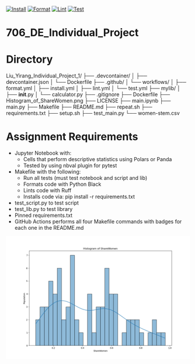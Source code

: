 [![Install](https://github.com/nogibjj/Liu_Yirang_Individual_Project_1/actions/workflows/install.yml/badge.svg)](https://github.com/nogibjj/Liu_Yirang_Individual_Project_1/actions/workflows/install.yml)
[![Format](https://github.com/nogibjj/Liu_Yirang_Individual_Project_1/actions/workflows/format.yml/badge.svg)](https://github.com/nogibjj/Liu_Yirang_Individual_Project_1/actions/workflows/format.yml)
[![Lint](https://github.com/nogibjj/Liu_Yirang_Individual_Project_1/actions/workflows/lint.yml/badge.svg)](https://github.com/nogibjj/Liu_Yirang_Individual_Project_1/actions/workflows/lint.yml)
[![Test](https://github.com/nogibjj/Liu_Yirang_Individual_Project_1/actions/workflows/test.yml/badge.svg)](https://github.com/nogibjj/Liu_Yirang_Individual_Project_1/actions/workflows/test.yml)


# 706_DE_Individual_Project

# Directory

Liu_Yirang_Individual_Project_1/
├── .devcontainer/
│   ├── devcontainer.json
│   └── Dockerfile
├── .github/
│   └── workflows/
│       ├── format.yml
│       ├── install.yml
│       ├── lint.yml
│       └── test.yml
├── mylib/
│   ├── __init__.py
│   └── calculator.py
├── .gitignore
├── Dockerfile
├── Histogram_of_ShareWomen.png
├── LICENSE
├── main.ipynb
├── main.py
├── Makefile
├── README.md
├── repeat.sh
├── requirements.txt
├── setup.sh
├── test_main.py
└── women-stem.csv

# Assignment Requirements
*  Jupyter Notebook with:
    * Cells that perform descriptive statistics using Polars or Panda
    * Tested by using nbval plugin for pytest
* Makefile with the following:
    * Run all tests (must test notebook and script and lib)
    * Formats code with Python Black
    * Lints code with Ruff
    * Installs code via: pip install -r requirements.txt
* test_script.py to test script
* test_lib.py to test library
* Pinned requirements.txt
* GitHub Actions performs all four Makefile commands with badges for each one in the README.md

![alt text](<Histogram_of_ShareWomen.png>)
